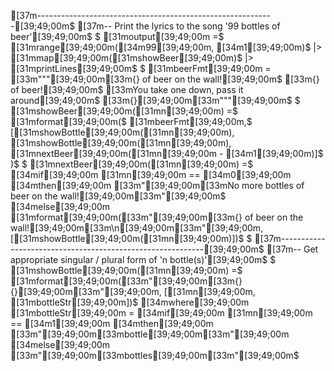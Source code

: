 [37m-----------------------------------------------------------[39;49;00m$
[37m-- Print the lyrics to the song '99 bottles of beer'[39;49;00m$
$
[31moutput[39;49;00m =$
  [31mrange[39;49;00m([34m99[39;49;00m, [34m1[39;49;00m)$
  |> [31mmap[39;49;00m([31mshowBeer[39;49;00m)$
  |> [31mprintLines[39;49;00m$
$
[31mbeerFmt[39;49;00m = [33m"""[39;49;00m[33m{} of beer on the wall![39;49;00m$
[33m{} of beer![39;49;00m$
[33mYou take one down, pass it around[39;49;00m$
[33m{}[39;49;00m[33m"""[39;49;00m$
$
[31mshowBeer[39;49;00m([31mn[39;49;00m) =$
  [31mformat[39;49;00m($
    [31mbeerFmt[39;49;00m,$
    [[31mshowBottle[39;49;00m([31mn[39;49;00m), [31mshowBottle[39;49;00m([31mn[39;49;00m), [31mnextBeer[39;49;00m([31mn[39;49;00m - [34m1[39;49;00m)]$
  )$
$
[31mnextBeer[39;49;00m([31mn[39;49;00m) =$
  [34mif[39;49;00m [31mn[39;49;00m == [34m0[39;49;00m [34mthen[39;49;00m [33m"[39;49;00m[33mNo more bottles of beer on the wall![39;49;00m[33m"[39;49;00m$
  [34melse[39;49;00m [31mformat[39;49;00m([33m"[39;49;00m[33m{} of beer on the wall![39;49;00m[33m\n[39;49;00m[33m"[39;49;00m, [[31mshowBottle[39;49;00m([31mn[39;49;00m)])$
$
[37m-----------------------------------------------------------[39;49;00m$
[37m-- Get appropriate singular / plural form of 'n bottle(s)'[39;49;00m$
$
[31mshowBottle[39;49;00m([31mn[39;49;00m) =$
  [31mformat[39;49;00m([33m"[39;49;00m[33m{} {}[39;49;00m[33m"[39;49;00m, [[31mn[39;49;00m, [31mbottleStr[39;49;00m])$
  [34mwhere[39;49;00m [31mbottleStr[39;49;00m = [34mif[39;49;00m [31mn[39;49;00m == [34m1[39;49;00m [34mthen[39;49;00m [33m"[39;49;00m[33mbottle[39;49;00m[33m"[39;49;00m [34melse[39;49;00m [33m"[39;49;00m[33mbottles[39;49;00m[33m"[39;49;00m$
